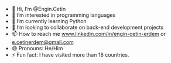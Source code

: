 - 👋 Hi, I’m @Engin.Cetin
- 👀 I’m interested in programming languages
- 🌱 I’m currently learning Python
- 💞️ I’m looking to collaborate on back-end development projects
- 📫 How to reach me www.linkedin.com/in/engin-cetin-erdem or e.cetinerdem@gmail.com
- 😄 Pronouns: He/Him  
- ⚡ Fun fact: I have visited more than 18 countries.

<!---
TheL0nelyG0d/TheL0nelyG0d is a ✨ special ✨ repository because its `README.md` (this file) appears on your GitHub profile.
You can click the Preview link to take a look at your changes.
--->
